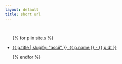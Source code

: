 ```yaml
---
layout: default
title: short url
---
```


<br>

<ul>
  {% for p in site.s %}
    <li>
      <p><a href="https://go.jwint.net/{{ p.title | slugify: "ascii" }}">{{ p.title | slugify: "ascii" }}, {{ p.name }} - {{ p.dt }}</a></p>
    </li>
  {% endfor %}
</ul>
